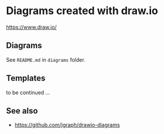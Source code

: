 # Diagrams created with draw.io

https://www.draw.io/

## Diagrams

See `README.md` in `diagrams` folder. 

## Templates

to be continued ...

## See also

* https://github.com/jgraph/drawio-diagrams
